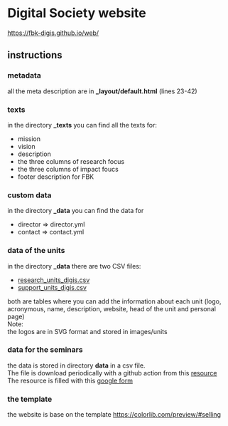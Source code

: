 # Digital Society website
https://fbk-digis.github.io/web/

## instructions
### metadata
all the meta description are in **_layout/default.html** (lines 23-42)

### texts
in the directory **_texts** you can find all the texts for:
- mission
- vision
- description
- the three columns of research focus
- the three columns of impact foucs
- footer description for FBK

### custom data
in the directory **_data** you can find the data for 
- director => director.yml
- contact => contact.yml

### data of the units
in the directory **_data** there are two CSV files:
- [research_units_digis.csv](https://github.com/fbk-digis/web/blob/main/docs/_data/research_units_digis.csv)
- [support_units_digis.csv](https://github.com/fbk-digis/web/blob/main/docs/_data/support_units_digis.csv)

both are tables where you can add the information about each unit (logo, acronymous, name, description, website, head of the unit and personal page)<br/>
Note:<br/>
the logos are in SVG format and stored in images/units

### data for the seminars ### 
the data is stored in directory **data** in a csv file.<Br/>
The file is download periodically with a github action from this [resource](https://docs.google.com/spreadsheets/d/e/2PACX-1vT-1hbZ9phjvuPZ69h-dVa6gYtGjvAUr1QFxCgmx9CSvug49eFgHzOwLvQBQEJdbSYREmU1UlNOQHoq/pub?gid=137863374&single=true&output=csv)<br/>
The resource is filled with this [google form](https://docs.google.com/forms/d/e/1FAIpQLSeujSBJnSNEYvwtdoTn7-RMYsJYZ0hdIYOWo790E3_RVA8AOA/viewform)

### the template
the website is base on the template https://colorlib.com/preview/#selling
 
